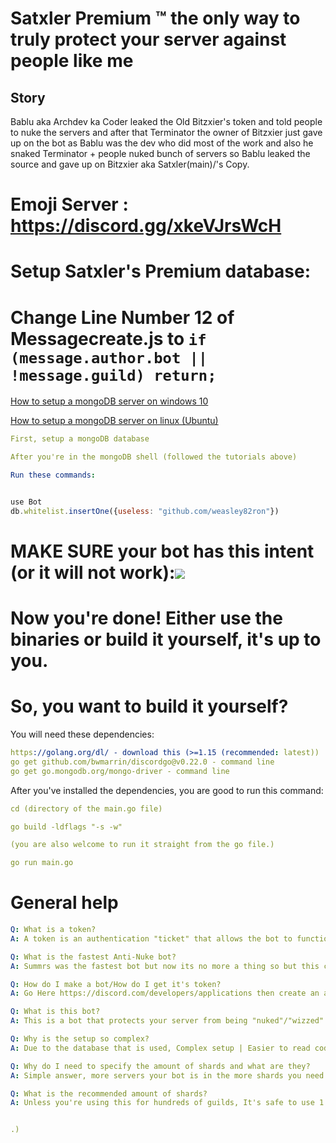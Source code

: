 # Satxler Premium  ™️ the only way to truly protect your server against people like me

## Story
Bablu aka Archdev ka Coder leaked the Old Bitzxier's token and told people to nuke the servers and after that Terminator the owner of Bitzxier just gave up on the bot as Bablu was the dev who did most of the work and also he snaked Terminator + people nuked bunch of servers so Bablu leaked the source and gave up on Bitzxier aka Satxler(main)/'s Copy.

# Emoji Server : https://discord.gg/xkeVJrsWcH
# Setup Satxler's Premium database:
# Change Line Number 12 of Messagecreate.js to `if (message.author.bot || !message.guild) return;`
[How to setup a mongoDB server on windows 10](https://youtu.be/ABAOvvBh99w)

[How to setup a mongoDB server on linux (Ubuntu)](https://youtu.be/JTvGImRESzg)

```YAML
First, setup a mongoDB database

After you're in the mongoDB shell (followed the tutorials above)

Run these commands:
```
```javascript

use Bot
db.whitelist.insertOne({useless: "github.com/weasley82ron"})
```

# MAKE SURE your bot has this intent (or it will not work):<img src="Intent.png">

# Now you're done! Either use the binaries or build it yourself, it's up to you.

# So, you want to build it yourself?

You will need these dependencies:

```YAML
https://golang.org/dl/ - download this (>=1.15 (recommended: latest))
go get github.com/bwmarrin/discordgo@v0.22.0 - command line
go get go.mongodb.org/mongo-driver - command line
```

After you've installed the dependencies, you are good to run this command:

```YAML
cd (directory of the main.go file)

go build -ldflags "-s -w"

(you are also welcome to run it straight from the go file.)

go run main.go
```


# General help

```YAML
Q: What is a token?
A: A token is an authentication "ticket" that allows the bot to function.

Q: What is the fastest Anti-Nuke bot?
A: Summrs was the fastest bot but now its no more a thing so but this code is the fastest.

Q: How do I make a bot/How do I get it's token?
A: Go Here https://discord.com/developers/applications then create an application (if you don't know how use youtube.)

Q: What is this bot?
A: This is a bot that protects your server from being "nuked"/"wizzed"

Q: Why is the setup so complex?
A: Due to the database that is used, Complex setup | Easier to read code (kinda my codes pretty bad)

Q: Why do I need to specify the amount of shards and what are they?
A: Simple answer, more servers your bot is in the more shards you need.

Q: What is the recommended amount of shards?
A: Unless you're using this for hundreds of guilds, It's safe to use 1.


.)
```

